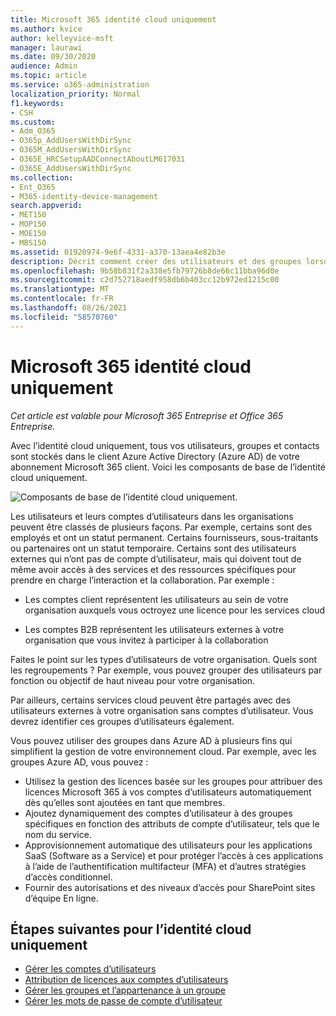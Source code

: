 ```yaml
---
title: Microsoft 365 identité cloud uniquement
ms.author: kvice
author: kelleyvice-msft
manager: laurawi
ms.date: 09/30/2020
audience: Admin
ms.topic: article
ms.service: o365-administration
localization_priority: Normal
f1.keywords:
- CSH
ms.custom:
- Adm_O365
- O365p_AddUsersWithDirSync
- O365M_AddUsersWithDirSync
- O365E_HRCSetupAADConnectAboutLM617031
- O365E_AddUsersWithDirSync
ms.collection:
- Ent_O365
- M365-identity-device-management
search.appverid:
- MET150
- MOP150
- MOE150
- MBS150
ms.assetid: 01920974-9e6f-4331-a370-13aea4e82b3e
description: Décrit comment créer des utilisateurs et des groupes lorsque votre abonnement Microsoft 365 utilise l’identité cloud uniquement.
ms.openlocfilehash: 9b58b831f2a338e5fb79726b8de66c11bba96d0e
ms.sourcegitcommit: c2d752718aedf958db6b403cc12b972ed1215c00
ms.translationtype: MT
ms.contentlocale: fr-FR
ms.lasthandoff: 08/26/2021
ms.locfileid: "58570760"
---
```

# <a name="microsoft-365-cloud-only-identity"></a>Microsoft 365 identité cloud uniquement

*Cet article est valable pour Microsoft 365 Entreprise et Office 365 Entreprise.*

Avec l’identité cloud uniquement, tous vos utilisateurs, groupes et contacts sont stockés dans le client Azure Active Directory (Azure AD) de votre abonnement Microsoft 365 client. Voici les composants de base de l’identité cloud uniquement.
 
![Composants de base de l’identité cloud uniquement.](../media/about-microsoft-365-identity/cloud-only-identity.png)

Les utilisateurs et leurs comptes d’utilisateurs dans les organisations peuvent être classés de plusieurs façons. Par exemple, certains sont des employés et ont un statut permanent. Certains fournisseurs, sous-traitants ou partenaires ont un statut temporaire. Certains sont des utilisateurs externes qui n’ont pas de compte d’utilisateur, mais qui doivent tout de même avoir accès à des services et des ressources spécifiques pour prendre en charge l’interaction et la collaboration. Par exemple :

- Les comptes client représentent les utilisateurs au sein de votre organisation auxquels vous octroyez une licence pour les services cloud

- Les comptes B2B représentent les utilisateurs externes à votre organisation que vous invitez à participer à la collaboration

Faites le point sur les types d’utilisateurs de votre organisation. Quels sont les regroupements ? Par exemple, vous pouvez grouper des utilisateurs par fonction ou objectif de haut niveau pour votre organisation.

Par ailleurs, certains services cloud peuvent être partagés avec des utilisateurs externes à votre organisation sans comptes d’utilisateur. Vous devrez identifier ces groupes d’utilisateurs également.

Vous pouvez utiliser des groupes dans Azure AD à plusieurs fins qui simplifient la gestion de votre environnement cloud. Par exemple, avec les groupes Azure AD, vous pouvez :

- Utilisez la gestion des licences basée sur les groupes pour attribuer des licences Microsoft 365 à vos comptes d’utilisateurs automatiquement dès qu’elles sont ajoutées en tant que membres.
- Ajoutez dynamiquement des comptes d’utilisateur à des groupes spécifiques en fonction des attributs de compte d’utilisateur, tels que le nom du service.
- Approvisionnement automatique des utilisateurs pour les applications SaaS (Software as a Service) et pour protéger l’accès à ces applications à l’aide de l’authentification multifacteur (MFA) et d’autres stratégies d’accès conditionnel.
- Fournir des autorisations et des niveaux d’accès pour SharePoint sites d’équipe En ligne.

## <a name="next-steps-for-cloud-only-identity"></a>Étapes suivantes pour l’identité cloud uniquement

- [Gérer les comptes d’utilisateurs](manage-microsoft-365-accounts.md)
- [Attribution de licences aux comptes d’utilisateurs](assign-licenses-to-user-accounts.md)
- [Gérer les groupes et l’appartenance à un groupe](manage-microsoft-365-groups.md)
- [Gérer les mots de passe de compte d’utilisateur](manage-microsoft-365-passwords.md)
